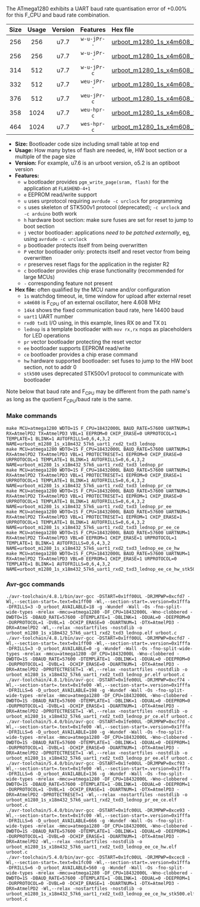 The ATmega1280 exhibits a UART baud rate quantisation error of +0.00% for this F_CPU and baud rate combination.

|Size|Usage|Version|Features|Hex file|
|:-:|:-:|:-:|:-:|:--|
|256|256|u7.7|`w-u-jPr--`|[urboot_m1280_1s_x4m608_14k4_uart1_rxd2_txd3_lednop.hex](https://raw.githubusercontent.com/stefanrueger/urboot.hex/main/boards/mega1280/atmega1280/watchdog_1_s/external_oscillator_x/%2B4m608000_hz/%2B%2B14k4_baud/uart1_rxd2_txd3/lednop/urboot_m1280_1s_x4m608_14k4_uart1_rxd2_txd3_lednop.hex)|
|256|256|u7.7|`w-u-jPr--`|[urboot_m1280_1s_x4m608_14k4_uart1_rxd2_txd3_lednop_pr.hex](https://raw.githubusercontent.com/stefanrueger/urboot.hex/main/boards/mega1280/atmega1280/watchdog_1_s/external_oscillator_x/%2B4m608000_hz/%2B%2B14k4_baud/uart1_rxd2_txd3/lednop/urboot_m1280_1s_x4m608_14k4_uart1_rxd2_txd3_lednop_pr.hex)|
|314|512|u7.7|`w-u-jPr-c`|[urboot_m1280_1s_x4m608_14k4_uart1_rxd2_txd3_lednop_pr_ce.hex](https://raw.githubusercontent.com/stefanrueger/urboot.hex/main/boards/mega1280/atmega1280/watchdog_1_s/external_oscillator_x/%2B4m608000_hz/%2B%2B14k4_baud/uart1_rxd2_txd3/lednop/urboot_m1280_1s_x4m608_14k4_uart1_rxd2_txd3_lednop_pr_ce.hex)|
|332|512|u7.7|`weu-jPr--`|[urboot_m1280_1s_x4m608_14k4_uart1_rxd2_txd3_lednop_pr_ee.hex](https://raw.githubusercontent.com/stefanrueger/urboot.hex/main/boards/mega1280/atmega1280/watchdog_1_s/external_oscillator_x/%2B4m608000_hz/%2B%2B14k4_baud/uart1_rxd2_txd3/lednop/urboot_m1280_1s_x4m608_14k4_uart1_rxd2_txd3_lednop_pr_ee.hex)|
|376|512|u7.7|`weu-jPr-c`|[urboot_m1280_1s_x4m608_14k4_uart1_rxd2_txd3_lednop_pr_ee_ce.hex](https://raw.githubusercontent.com/stefanrueger/urboot.hex/main/boards/mega1280/atmega1280/watchdog_1_s/external_oscillator_x/%2B4m608000_hz/%2B%2B14k4_baud/uart1_rxd2_txd3/lednop/urboot_m1280_1s_x4m608_14k4_uart1_rxd2_txd3_lednop_pr_ee_ce.hex)|
|358|1024|u7.7|`weu-hpr-c`|[urboot_m1280_1s_x4m608_14k4_uart1_rxd2_txd3_lednop_ee_ce_hw.hex](https://raw.githubusercontent.com/stefanrueger/urboot.hex/main/boards/mega1280/atmega1280/watchdog_1_s/external_oscillator_x/%2B4m608000_hz/%2B%2B14k4_baud/uart1_rxd2_txd3/lednop/urboot_m1280_1s_x4m608_14k4_uart1_rxd2_txd3_lednop_ee_ce_hw.hex)|
|464|1024|u7.7|`wes-hpr-c`|[urboot_m1280_1s_x4m608_14k4_uart1_rxd2_txd3_lednop_ee_ce_hw_stk500.hex](https://raw.githubusercontent.com/stefanrueger/urboot.hex/main/boards/mega1280/atmega1280/watchdog_1_s/external_oscillator_x/%2B4m608000_hz/%2B%2B14k4_baud/uart1_rxd2_txd3/lednop/urboot_m1280_1s_x4m608_14k4_uart1_rxd2_txd3_lednop_ee_ce_hw_stk500.hex)|

- **Size:** Bootloader code size including small table at top end
- **Usage:** How many bytes of flash are needed, ie, HW boot section or a multiple of the page size
- **Version:** For example, u7.6 is an urboot version, o5.2 is an optiboot version
- **Features:**
  + `w` bootloader provides `pgm_write_page(sram, flash)` for the application at `FLASHEND-4+1`
  + `e` EEPROM read/write support
  + `u` uses urprotocol requiring `avrdude -c urclock` for programming
  + `s` uses skeleton of STK500v1 protocol (deprecated); `-c urclock` and `-c arduino` both work
  + `h` hardware boot section: make sure fuses are set for reset to jump to boot section
  + `j` vector bootloader: applications *need to be patched externally*, eg, using `avrdude -c urclock`
  + `p` bootloader protects itself from being overwritten
  + `P` vector bootloader only: protects itself and reset vector from being overwritten
  + `r` preserves reset flags for the application in the register R2
  + `c` bootloader provides chip erase functionality (recommended for large MCUs)
  + `-` corresponding feature not present
- **Hex file:** often qualified by the MCU name and/or configuration
  + `1s` watchdog timeout, ie, time window for upload after external reset
  + `x4m608` is F<sub>CPU</sub> of an external oscillator, here 4.608 MHz
  + `14k4` shows the fixed communication baud rate, here 14400 baud
  + `uart1` UART number
  + `rxd0 txd1` I/O using, in this example, lines RX `D0` and TX `D1`
  + `lednop` is a template bootloader with `mov rx,rx` nops as placeholders for LED operations
  + `pr` vector bootloader protecting the reset vector
  + `ee` bootloader supports EEPROM read/write
  + `ce` bootloader provides a chip erase command
  + `hw` hardware supported bootloader: set fuses to jump to the HW boot section, not to addr 0
  + `stk500` uses deprecated STK500v1 protocol to communicate with bootloader


Note below that baud rate and F<sub>CPU</sub> may be different from the path name's as long as the quotient F<sub>CPU</sub>/baud rate is the same.

### Make commands
```
make MCU=atmega1280 WDTO=1S F_CPU=18432000L BAUD_RATE=57600 UARTNUM=1 RX=AtmelPD2 TX=AtmelPD3 VBL=1 EEPROM=0 CHIP_ERASE=0 URPROTOCOL=1 TEMPLATE=1 BLINK=1 AUTOFRILLS=0,6,4,3,2 NAME=urboot_m1280_1s_x18m432_57k6_uart1_rxd2_txd3_lednop
make MCU=atmega1280 WDTO=1S F_CPU=18432000L BAUD_RATE=57600 UARTNUM=1 RX=AtmelPD2 TX=AtmelPD3 VBL=1 PROTECTRESET=1 EEPROM=0 CHIP_ERASE=0 URPROTOCOL=1 TEMPLATE=1 BLINK=1 AUTOFRILLS=0,6,4,3,2 NAME=urboot_m1280_1s_x18m432_57k6_uart1_rxd2_txd3_lednop_pr
make MCU=atmega1280 WDTO=1S F_CPU=18432000L BAUD_RATE=57600 UARTNUM=1 RX=AtmelPD2 TX=AtmelPD3 VBL=1 PROTECTRESET=1 EEPROM=0 CHIP_ERASE=1 URPROTOCOL=1 TEMPLATE=1 BLINK=1 AUTOFRILLS=0,6,4,3,2 NAME=urboot_m1280_1s_x18m432_57k6_uart1_rxd2_txd3_lednop_pr_ce
make MCU=atmega1280 WDTO=1S F_CPU=18432000L BAUD_RATE=57600 UARTNUM=1 RX=AtmelPD2 TX=AtmelPD3 VBL=1 PROTECTRESET=1 EEPROM=1 CHIP_ERASE=0 URPROTOCOL=1 TEMPLATE=1 BLINK=1 AUTOFRILLS=0,6,4,3,2 NAME=urboot_m1280_1s_x18m432_57k6_uart1_rxd2_txd3_lednop_pr_ee
make MCU=atmega1280 WDTO=1S F_CPU=18432000L BAUD_RATE=57600 UARTNUM=1 RX=AtmelPD2 TX=AtmelPD3 VBL=1 PROTECTRESET=1 EEPROM=1 CHIP_ERASE=1 URPROTOCOL=1 TEMPLATE=1 BLINK=1 AUTOFRILLS=0,6,4,3,2 NAME=urboot_m1280_1s_x18m432_57k6_uart1_rxd2_txd3_lednop_pr_ee_ce
make MCU=atmega1280 WDTO=1S F_CPU=18432000L BAUD_RATE=57600 UARTNUM=1 RX=AtmelPD2 TX=AtmelPD3 VBL=0 EEPROM=1 CHIP_ERASE=1 URPROTOCOL=1 TEMPLATE=1 BLINK=1 AUTOFRILLS=0,6,4,3,2 NAME=urboot_m1280_1s_x18m432_57k6_uart1_rxd2_txd3_lednop_ee_ce_hw
make MCU=atmega1280 WDTO=1S F_CPU=18432000L BAUD_RATE=57600 UARTNUM=1 RX=AtmelPD2 TX=AtmelPD3 VBL=0 EEPROM=1 CHIP_ERASE=1 URPROTOCOL=0 TEMPLATE=1 BLINK=1 AUTOFRILLS=0,6,4,3,2 NAME=urboot_m1280_1s_x18m432_57k6_uart1_rxd2_txd3_lednop_ee_ce_hw_stk500
```

### Avr-gcc commands
```
./avr-toolchain/4.8.1/bin/avr-gcc -DSTART=0x1ff00UL -DRJMPWP=0xcfd7 -Wl,--section-start=.text=0x1ff00 -Wl,--section-start=.version=0x1fffa -DFRILLS=3 -D_urboot_AVAILABLE=18 -g -Wundef -Wall -Os -fno-split-wide-types -mrelax -mmcu=atmega1280 -DF_CPU=18432000L -Wno-clobbered -DWDTO=1S -DBAUD_RATE=57600 -DTEMPLATE=1 -DBLINK=1 -DDUAL=0 -DEEPROM=0 -DURPROTOCOL=1 -DVBL=1 -DCHIP_ERASE=0 -DUARTNUM=1 -DTX=AtmelPD3 -DRX=AtmelPD2 -Wl,--relax -nostartfiles -nostdlib -o urboot_m1280_1s_x18m432_57k6_uart1_rxd2_txd3_lednop.elf urboot.c
./avr-toolchain/4.8.1/bin/avr-gcc -DSTART=0x1ff00UL -DRJMPWP=0xcfd7 -Wl,--section-start=.text=0x1ff00 -Wl,--section-start=.version=0x1fffa -DFRILLS=3 -D_urboot_AVAILABLE=0 -g -Wundef -Wall -Os -fno-split-wide-types -mrelax -mmcu=atmega1280 -DF_CPU=18432000L -Wno-clobbered -DWDTO=1S -DBAUD_RATE=57600 -DTEMPLATE=1 -DBLINK=1 -DDUAL=0 -DEEPROM=0 -DURPROTOCOL=1 -DVBL=1 -DCHIP_ERASE=0 -DUARTNUM=1 -DTX=AtmelPD3 -DRX=AtmelPD2 -DPROTECTRESET=1 -Wl,--relax -nostartfiles -nostdlib -o urboot_m1280_1s_x18m432_57k6_uart1_rxd2_txd3_lednop_pr.elf urboot.c
./avr-toolchain/4.8.1/bin/avr-gcc -DSTART=0x1fe00UL -DRJMPWP=0xcf74 -Wl,--section-start=.text=0x1fe00 -Wl,--section-start=.version=0x1fffa -DFRILLS=6 -D_urboot_AVAILABLE=198 -g -Wundef -Wall -Os -fno-split-wide-types -mrelax -mmcu=atmega1280 -DF_CPU=18432000L -Wno-clobbered -DWDTO=1S -DBAUD_RATE=57600 -DTEMPLATE=1 -DBLINK=1 -DDUAL=0 -DEEPROM=0 -DURPROTOCOL=1 -DVBL=1 -DCHIP_ERASE=1 -DUARTNUM=1 -DTX=AtmelPD3 -DRX=AtmelPD2 -DPROTECTRESET=1 -Wl,--relax -nostartfiles -nostdlib -o urboot_m1280_1s_x18m432_57k6_uart1_rxd2_txd3_lednop_pr_ce.elf urboot.c
./avr-toolchain/5.4.0/bin/avr-gcc -DSTART=0x1fe00UL -DRJMPWP=0xcf7d -Wl,--section-start=.text=0x1fe00 -Wl,--section-start=.version=0x1fffa -DFRILLS=6 -D_urboot_AVAILABLE=180 -g -Wundef -Wall -Os -fno-split-wide-types -mrelax -mmcu=atmega1280 -DF_CPU=18432000L -Wno-clobbered -DWDTO=1S -DBAUD_RATE=57600 -DTEMPLATE=1 -DBLINK=1 -DDUAL=0 -DEEPROM=1 -DURPROTOCOL=1 -DVBL=1 -DCHIP_ERASE=0 -DUARTNUM=1 -DTX=AtmelPD3 -DRX=AtmelPD2 -DPROTECTRESET=1 -Wl,--relax -nostartfiles -nostdlib -o urboot_m1280_1s_x18m432_57k6_uart1_rxd2_txd3_lednop_pr_ee.elf urboot.c
./avr-toolchain/5.4.0/bin/avr-gcc -DSTART=0x1fe00UL -DRJMPWP=0xcf93 -Wl,--section-start=.text=0x1fe00 -Wl,--section-start=.version=0x1fffa -DFRILLS=6 -D_urboot_AVAILABLE=136 -g -Wundef -Wall -Os -fno-split-wide-types -mrelax -mmcu=atmega1280 -DF_CPU=18432000L -Wno-clobbered -DWDTO=1S -DBAUD_RATE=57600 -DTEMPLATE=1 -DBLINK=1 -DDUAL=0 -DEEPROM=1 -DURPROTOCOL=1 -DVBL=1 -DCHIP_ERASE=1 -DUARTNUM=1 -DTX=AtmelPD3 -DRX=AtmelPD2 -DPROTECTRESET=1 -Wl,--relax -nostartfiles -nostdlib -o urboot_m1280_1s_x18m432_57k6_uart1_rxd2_txd3_lednop_pr_ee_ce.elf urboot.c
./avr-toolchain/5.4.0/bin/avr-gcc -DSTART=0x1fc00UL -DRJMPWP=0xce93 -Wl,--section-start=.text=0x1fc00 -Wl,--section-start=.version=0x1fffa -DFRILLS=6 -D_urboot_AVAILABLE=666 -g -Wundef -Wall -Os -fno-split-wide-types -mrelax -mmcu=atmega1280 -DF_CPU=18432000L -Wno-clobbered -DWDTO=1S -DBAUD_RATE=57600 -DTEMPLATE=1 -DBLINK=1 -DDUAL=0 -DEEPROM=1 -DURPROTOCOL=1 -DVBL=0 -DCHIP_ERASE=1 -DUARTNUM=1 -DTX=AtmelPD3 -DRX=AtmelPD2 -Wl,--relax -nostartfiles -nostdlib -o urboot_m1280_1s_x18m432_57k6_uart1_rxd2_txd3_lednop_ee_ce_hw.elf urboot.c
./avr-toolchain/5.4.0/bin/avr-gcc -DSTART=0x1fc00UL -DRJMPWP=0xcec8 -Wl,--section-start=.text=0x1fc00 -Wl,--section-start=.version=0x1fffa -DFRILLS=6 -D_urboot_AVAILABLE=560 -g -Wundef -Wall -Os -fno-split-wide-types -mrelax -mmcu=atmega1280 -DF_CPU=18432000L -Wno-clobbered -DWDTO=1S -DBAUD_RATE=57600 -DTEMPLATE=1 -DBLINK=1 -DDUAL=0 -DEEPROM=1 -DURPROTOCOL=0 -DVBL=0 -DCHIP_ERASE=1 -DUARTNUM=1 -DTX=AtmelPD3 -DRX=AtmelPD2 -Wl,--relax -nostartfiles -nostdlib -o urboot_m1280_1s_x18m432_57k6_uart1_rxd2_txd3_lednop_ee_ce_hw_stk500.elf urboot.c
```

